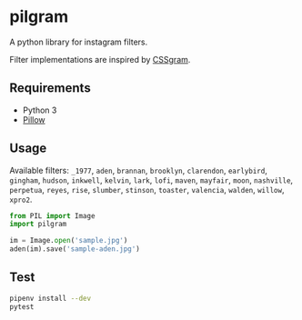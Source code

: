 # pilgram

A python library for instagram filters.

Filter implementations are inspired by [CSSgram](https://una.im/CSSgram/).

## Requirements

- Python 3
- [Pillow](https://pillow.readthedocs.io/en/stable/)

## Usage

Available filters: `_1977`, `aden`, `brannan`, `brooklyn`, `clarendon`, `earlybird`, `gingham`, `hudson`, `inkwell`, `kelvin`, `lark`, `lofi`, `maven`, `mayfair`, `moon`, `nashville`, `perpetua`, `reyes`, `rise`, `slumber`, `stinson`, `toaster`, `valencia`, `walden`, `willow`, `xpro2`.

```python
from PIL import Image
import pilgram

im = Image.open('sample.jpg')
aden(im).save('sample-aden.jpg')
```

## Test

```sh
pipenv install --dev
pytest
```
